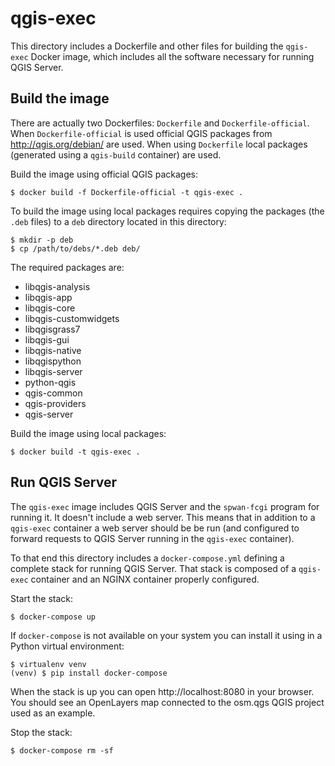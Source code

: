 # qgis-exec

This directory includes a Dockerfile and other files for building the `qgis-exec` Docker image,
which includes all the software necessary for running QGIS Server.

## Build the image

There are actually two Dockerfiles: `Dockerfile` and `Dockerfile-official`. When
`Dockerfile-official` is used official QGIS packages from http://qgis.org/debian/ are used.
When using `Dockerfile` local packages (generated using a `qgis-build` container) are used.

Build the image using official QGIS packages:

```shell
$ docker build -f Dockerfile-official -t qgis-exec .
```

To build the image using local packages requires copying the packages (the `.deb` files) to a `deb`
directory located in this directory:

```shell
$ mkdir -p deb
$ cp /path/to/debs/*.deb deb/
```

The required packages are:

- libqgis-analysis
- libqgis-app
- libqgis-core
- libqgis-customwidgets
- libqgisgrass7
- libqgis-gui
- libqgis-native
- libqgispython
- libqgis-server
- python-qgis
- qgis-common
- qgis-providers
- qgis-server

Build the image using local packages:

```shell
$ docker build -t qgis-exec .
```

## Run QGIS Server

The `qgis-exec` image includes QGIS Server and the `spwan-fcgi` program for running it. It doesn't
include a web server. This means that in addition to a `qgis-exec` container a web server should be
be run (and configured to forward requests to QGIS Server running in the `qgis-exec` container).

To that end this directory includes a `docker-compose.yml` defining a complete stack for running
QGIS Server. That stack is composed of a `qgis-exec` container and an NGINX container properly
configured.

Start the stack:

```shell
$ docker-compose up
```

If `docker-compose` is not available on your system you can install it using in a Python
virtual environment:

```shell
$ virtualenv venv
(venv) $ pip install docker-compose
```

When the stack is up you can open http://localhost:8080 in your browser. You should see
an OpenLayers map connected to the osm.qgs QGIS project used as an example.

Stop the stack:

```shell
$ docker-compose rm -sf
```
